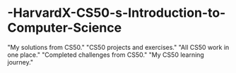 # -HarvardX-CS50-s-Introduction-to-Computer-Science
"My solutions from CS50." "CS50 projects and exercises." "All CS50 work in one place." "Completed challenges from CS50." "My CS50 learning journey."

